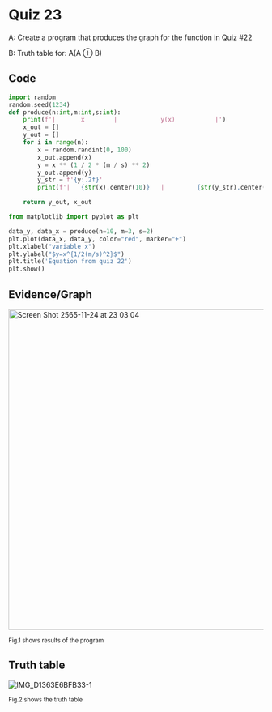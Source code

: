 # Quiz 23

A: Create a program that produces the graph for the function in Quiz #22  

B: Truth table for:
A(A ⊕ B)  


## Code

```py
import random
random.seed(1234)
def produce(n:int,m:int,s:int):
    print(f'|       x        |            y(x)           |')
    x_out = []
    y_out = []
    for i in range(n):
        x = random.randint(0, 100)
        x_out.append(x)
        y = x ** (1 / 2 * (m / s) ** 2)
        y_out.append(y)
        y_str = f'{y:.2f}'
        print(f'|   {str(x).center(10)}   |         {str(y_str).center(10)}        |')

    return y_out, x_out

from matplotlib import pyplot as plt

data_y, data_x = produce(n=10, m=3, s=2)
plt.plot(data_x, data_y, color="red", marker="+")
plt.xlabel("variable x")
plt.ylabel("$y=x^{1/2(m/s)^2}$")
plt.title('Equation from quiz 22')
plt.show()
```

## Evidence/Graph

<img width="633" alt="Screen Shot 2565-11-24 at 23 03 04" src="https://user-images.githubusercontent.com/111941936/203803004-4e0305e5-a942-4562-81b4-aa7ad0090f88.png">

<sub>Fig.1 shows results of the program
  

## Truth table
  
![IMG_D1363E6BFB33-1](https://user-images.githubusercontent.com/111941936/203803488-45fac0fd-d8c5-4693-84df-84b692159327.jpeg)  
  
<sub>Fig.2 shows the truth table
